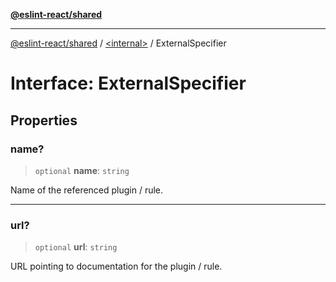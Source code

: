 [**@eslint-react/shared**](../../README.md)

***

[@eslint-react/shared](../../README.md) / [\<internal\>](../README.md) / ExternalSpecifier

# Interface: ExternalSpecifier

## Properties

### name?

> `optional` **name**: `string`

Name of the referenced plugin / rule.

***

### url?

> `optional` **url**: `string`

URL pointing to documentation for the plugin / rule.
